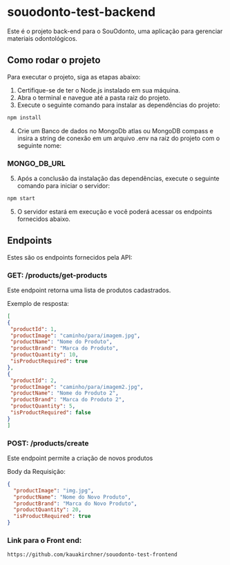 # souodonto-test-backend

Este é o projeto back-end para o SouOdonto, uma aplicação para gerenciar materiais odontológicos.

## Como rodar o projeto

Para executar o projeto, siga as etapas abaixo:

1. Certifique-se de ter o Node.js instalado em sua máquina.
2. Abra o terminal e navegue até a pasta raiz do projeto.
3. Execute o seguinte comando para instalar as dependências do projeto:

```sh
npm install
```
4. Crie um Banco de dados no MongoDb atlas ou MongoDB compass e insira a string de conexão em um arquivo .env na raiz do projeto com o seguinte nome:

### MONGO_DB_URL

5. Após a conclusão da instalação das dependências, execute o seguinte comando para iniciar o servidor:

```sh
npm start
```
5. O servidor estará em execução e você poderá acessar os endpoints fornecidos abaixo.

## Endpoints

Estes são os endpoints fornecidos pela API:

### GET: /products/get-products

Este endpoint retorna uma lista de produtos cadastrados.

Exemplo de resposta:
```json
[
{
 "productId": 1,
 "productImage": "caminho/para/imagem.jpg",
 "productName": "Nome do Produto",
 "productBrand": "Marca do Produto",
 "productQuantity": 10,
 "isProductRequired": true
},
{
 "productId": 2,
 "productImage": "caminho/para/imagem2.jpg",
 "productName": "Nome do Produto 2",
 "productBrand": "Marca do Produto 2",
 "productQuantity": 5,
 "isProductRequired": false
}
]
```

### POST: /products/create

Este endpoint permite a criação de novos produtos

Body da Requisição:
```json
{
  "productImage": "img.jpg",
  "productName": "Nome do Novo Produto",
  "productBrand": "Marca do Novo Produto",
  "productQuantity": 20,
  "isProductRequired": true
}
```

### Link para o Front end: 
```sh
https://github.com/kauakirchner/souodonto-test-frontend
```

